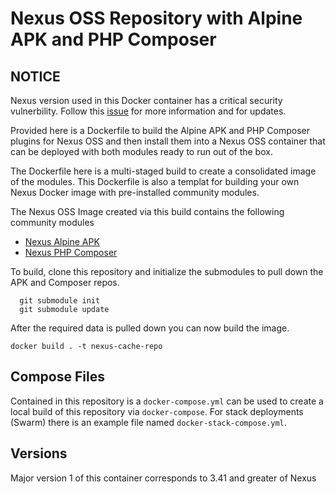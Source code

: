 # Nexus OSS Repository with Alpine APK and PHP Composer

## NOTICE
Nexus version used in this Docker container has a critical security vulnerbility. Follow this [issue](https://github.com/taz77/nexus-repository-apk-composer/issues/1) for more information and for updates.

Provided here is a Dockerfile to build the Alpine APK and PHP Composer plugins for Nexus OSS and then install them into a Nexus OSS container that can be deployed with both modules ready to run out of the box.

The Dockerfile here is a multi-staged build to create a consolidated image of the modules. This Dockerfile is also a templat for building your own Nexus Docker image with pre-installed community modules.

The Nexus OSS Image created via this build contains the following community modules
* [Nexus Alpine APK](https://github.com/sonatype-nexus-community/nexus-repository-apk)
* [Nexus PHP Composer](https://github.com/sonatype-nexus-community/nexus-repository-composer)

To build, clone this repository and initialize the submodules to pull down the APK and Composer repos.
```  
  git submodule init
  git submodule update
```

After the required data is pulled down you can now build the image.
```
docker build . -t nexus-cache-repo
```

## Compose Files
Contained in this repository is a `docker-compose.yml` can be used to create a local build of this repository via `docker-compose`. For stack deployments (Swarm) there is an example file named `docker-stack-compose.yml`.

## Versions
Major version 1 of this container corresponds to 3.41 and greater of Nexus

